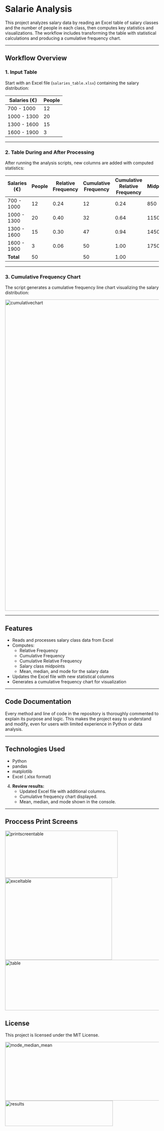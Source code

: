 # Salarie Analysis

This project analyzes salary data by reading an Excel table of salary classes and the number of people in each class, then computes key statistics and visualizations. The workflow includes transforming the table with statistical calculations and producing a cumulative frequency chart.

---

## Workflow Overview

### 1. Input Table

Start with an Excel file (`salaries_table.xlsx`) containing the salary distribution:

| Salaries (€)   | People |
| -------------- | ------ |
| 700 - 1000     | 12     |
| 1000 - 1300    | 20     |
| 1300 - 1600    | 15     |
| 1600 - 1900    | 3      |

---

### 2. Table During and After Processing

After running the analysis scripts, new columns are added with computed statistics:

| Salaries (€)   | People | Relative Frequency | Cumulative Frequency | Cumulative Relative Frequency | Midpoint |
| -------------- | ------ | ----------------- | -------------------- | ----------------------------- | -------- |
| 700 - 1000     | 12     | 0.24              | 12                   | 0.24                          | 850      |
| 1000 - 1300    | 20     | 0.40              | 32                   | 0.64                          | 1150     |
| 1300 - 1600    | 15     | 0.30              | 47                   | 0.94                          | 1450     |
| 1600 - 1900    | 3      | 0.06              | 50                   | 1.00                          | 1750     |
| **Total**      | 50     |                   | 50                   | 1.00                          |          |

---

### 3. Cumulative Frequency Chart

The script generates a cumulative frequency line chart visualizing the salary distribution:

<img width="1919" height="1017" alt="cumulativechart" src="https://github.com/user-attachments/assets/e6fa9888-6889-41ad-927d-de91cef21bb6" />


---

## Features

- Reads and processes salary class data from Excel
- Computes:
  - Relative Frequency
  - Cumulative Frequency
  - Cumulative Relative Frequency
  - Salary class midpoints
  - Mean, median, and mode for the salary data
- Updates the Excel file with new statistical columns
- Generates a cumulative frequency chart for visualization

---

## Code Documentation

Every method and line of code in the repository is thoroughly commented to explain its purpose and logic. This makes the project easy to understand and modify, even for users with limited experience in Python or data analysis.

---

## Technologies Used

- Python
- pandas
- matplotlib
- Excel (.xlsx format)

4. **Review results:**
   - Updated Excel file with additional columns.
   - Cumulative frequency chart displayed.
   - Mean, median, and mode shown in the console.

---

## Proccess Print Screens

<img width="369" height="154" alt="printscreentable" src="https://github.com/user-attachments/assets/fa9f356c-c3c4-4f08-b17b-87764b756c04" />


<img width="350" height="268" alt="exceltable" src="https://github.com/user-attachments/assets/7b07178c-3878-4955-89da-b3146ab417fb" />



<img width="565" height="165" alt="table" src="https://github.com/user-attachments/assets/0f187166-1c3f-4d1b-b55c-f854966c5f6c" />


## License

This project is licensed under the MIT License.


<img width="657" height="192" alt="mode_median_mean" src="https://github.com/user-attachments/assets/29d7580a-a846-47ef-a381-1703b6a4d28f" />


<img width="353" height="83" alt="results" src="https://github.com/user-attachments/assets/3441b838-1ccf-4a6a-9996-81e5d9d17bb3" />


